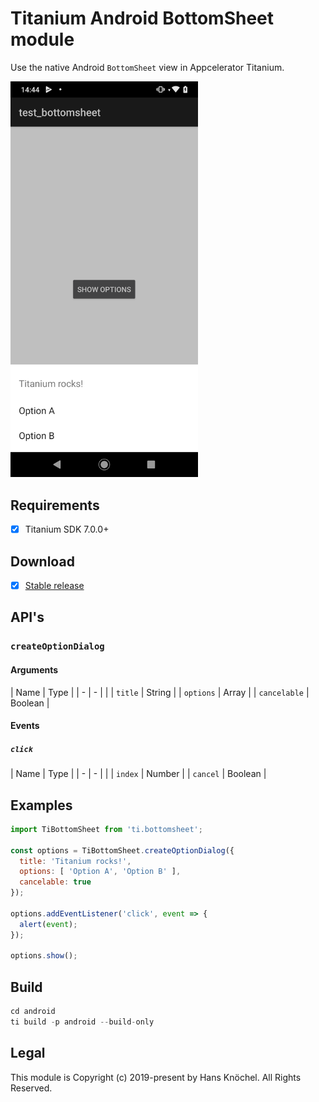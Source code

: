 # Titanium Android BottomSheet module

Use the native Android `BottomSheet` view in Appcelerator Titanium.

<img src="./screenshot.png" width="300" alt="Example Screenshot" />

## Requirements
- [x] Titanium SDK 7.0.0+

## Download
- [x] [Stable release](https://github.com/hansemannn/titanium-android-bottom-sheet/releases)

## API's

### `createOptionDialog`

#### Arguments

| Name | Type |
| - | - | |
| `title` | String |
| `options` | Array<String> |
| `cancelable` | Boolean |

#### Events

##### `click`

| Name | Type |
| - | - | |
| `index` | Number |
| `cancel` | Boolean |

## Examples

```js
import TiBottomSheet from 'ti.bottomsheet';

const options = TiBottomSheet.createOptionDialog({
  title: 'Titanium rocks!',
  options: [ 'Option A', 'Option B' ],
  cancelable: true
});

options.addEventListener('click', event => {
  alert(event);
});

options.show();
```

## Build
```js
cd android
ti build -p android --build-only
```

## Legal

This module is Copyright (c) 2019-present by Hans Knöchel. All Rights Reserved.

